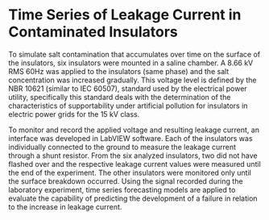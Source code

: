 # Time Series of Leakage Current in Contaminated Insulators

To simulate salt contamination that accumulates over time on the surface of the insulators, six insulators were mounted in a saline chamber. A 8.66 kV RMS 60Hz was applied to the insulators (same phase) and the salt concentration was increased gradually. This voltage level is defined by the NBR 10621 (similar to IEC 60507), standard used by the electrical power utility, specifically this standard deals with the determination of the characteristics of supportability under artificial pollution for insulators in electric power grids for the 15 kV class.

To monitor and record the applied voltage and resulting leakage current, an interface was developed in LabVIEW software. Each of the insulators was individually connected to the ground to measure the leakage current through a shunt resistor. From the six analyzed insulators, two did not have flashed over and the respective leakage current values were measured until the end of the experiment. The other insulators were monitored only until the surface breakdown occurred. Using the signal recorded during the laboratory experiment, time series forecasting models are applied to evaluate the capability of predicting the development of a failure in relation to the increase in leakage current.
